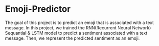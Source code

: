 # Emoji-Predictor
The goal of this project is to predict an emoji that is associated with a text message. In this project, we trained the RNN(Recurrent Neural Network) Sequantial &amp; LSTM model to predict a sentiment associated with a text message. Then, we represent the predicted sentiment as an emoji.
